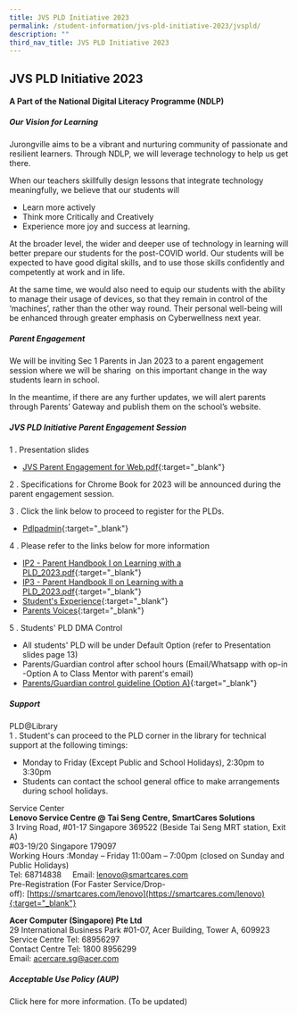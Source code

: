 ```yaml
---
title: JVS PLD Initiative 2023
permalink: /student-information/jvs-pld-initiative-2023/jvspld/
description: ""
third_nav_title: JVS PLD Initiative 2023
---
```

## JVS PLD Initiative 2023

#### A Part of the National Digital Literacy Programme (NDLP)

##### Our Vision for Learning

Jurongville aims to be a vibrant and nurturing community of passionate and resilient learners. Through NDLP, we will leverage technology to help us get there.

When our teachers skillfully design lessons that integrate technology meaningfully, we believe that our students will   

*   Learn more actively
*   Think more Critically and Creatively
*   Experience more joy and success at learning.

At the broader level, the wider and deeper use of technology in learning will better prepare our students for the post-COVID world. Our students will be expected to have good digital skills, and to use those skills confidently and competently at work and in life.  
  
At the same time, we would also need to equip our students with the ability to manage their usage of devices, so that they remain in control of the ‘machines’, rather than the other way round. Their personal well-being will be enhanced through greater emphasis on Cyberwellness next year.

##### Parent Engagement

We will be inviting Sec 1 Parents in Jan 2023 to a parent engagement session where we will be sharing  on this important change in the way students learn in school.  

In the meantime, if there are any further updates, we will alert parents through Parents’ Gateway and publish them on the school’s website.

##### JVS PLD Initiative Parent Engagement Session

1 \. Presentation slides<br>
* [JVS Parent Engagement for Web.pdf](/files/JVS%20Parent%20Engagement%20for%20Web.pdf){:target="_blank"}

2 \. Specifications for Chrome Book for 2023 will be announced during the parent engagement session.

3 \. Click the link below to proceed to register for the PLDs.<br>
* [Pdlpadmin](https://go.gov.sg/pdlpadmin){:target="_blank"}

4 \. Please refer to the links below for more information<br>
* [IP2 - Parent Handbook I on Learning with a PLD_2023.pdf](/files/IP2%20-%20Parent%20Handbook%20I%20on%20Learning%20with%20a%20PLD_2023.pdf){:target="_blank"}<br>
* [IP3 - Parent Handbook II on Learning with a PLD_2023.pdf](/files/IP3%20-%20Parent%20Handbook%20II%20on%20Learning%20with%20a%20PLD_2023.pdf){:target="_blank"}<br>
* [Student's Experience](http://www.youtube.com/watch?v=atVkNBXMVnY){:target="_blank"}<br>
* [Parents Voices](https://go.gov.sg/parent-voxpop-1){:target="_blank"}

5 \. Students' PLD DMA Control<br>
* All students' PLD will be under Default Option (refer to Presentation slides page 13)
* Parents/Guardian control after school hours (Email/Whatsapp with op-in -Option A to Class Mentor with parent's email)
* [Parents/Guardian control guideline (Option A)](/files/e-DMA-Parent-Guide-v2.0-Option-A-Chrome-OS.pdf){:target="_blank"}

##### Support

PLD@Library  
1 \. Student's can proceed to the PLD corner in the library for technical support at the following timings:  
*  Monday to Friday (Except Public and School Holidays), 2:30pm to 3:30pm  
* Students can contact the school general office to make arrangements during school holidays.
		 
Service Center<br>
**Lenovo Service Centre @ Tai Seng Centre, SmartCares Solutions**<br>
3 Irving Road, #01-17 Singapore 369522 (Beside Tai Seng MRT station, Exit A)<br>
#03-19/20 Singapore 179097<br>
Working Hours :Monday – Friday 11:00am – 7:00pm (closed on Sunday and Public Holidays)<br>
Tel: 68714838     Email: [lenovo@smartcares.com](mailto:lenovo@smartcares.com)<br>
Pre-Registration (For Faster Service/Drop-off): [https://smartcares.com/lenovo](https://smartcares.com/lenovo){:target="_blank"}

**Acer Computer (Singapore) Pte Ltd**<br>
29 International Business Park #01-07, Acer Building, Tower A, 609923<br>
Service Centre Tel: 68956297<br>
Contact Centre Tel: 1800 8956299<br>
Email: [acercare.sg@acer.com](mailto:acercare.sg@acer.com)

##### Acceptable Use Policy (AUP)

Click here for more information. (To be updated)
